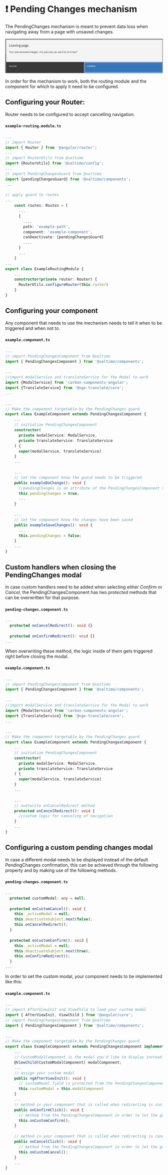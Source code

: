 # ❗ Pending Changes mechanism

The PendingChanges mechanism is meant to prevent data loss when navigating away from a page with unsaved changes.

![Example of PendingChanges modal](../../using-valtimo/pending-changes/img/pending-changes-modal.png)

In order for the mechanism to work, both the routing module and the component for which to apply it need to be configured.

## Configuring your Router:

Router needs to be configured to accept cancelling navigation.

#### **`example-routing.module.ts`**

```typescript
...
// import Router
import { Router } from '@angular/router';
...
// import RouterUtils from @valtimo
import {RouterUtils} from '@valtimo/config';
...
// import PendingChangesGuard from @valtimo
import {pendingChangesGuard} from '@valtimo/components';
...

// apply guard to routes
...
    const routes: Routes = [
      ...
      {
        ...,
        path: 'example-path',
        component: 'example-component',
        canDeactivate: [pendingChangesGuard]
        ....
      }
      ...
    ]
...
export class ExampleRoutingModule {
    ...
    constructor(private router: Router) {
      RouterUtils.configureRouter(this.router)
    }
}
```

## Configuring your component

Any component that needs to use the mechanism needs to tell it when to be triggered and when not to.

#### **`example.component.ts`**

```typescript
...
// import PendingChangesComponent from @valtimo
import { PendingChangesComponent } from '@valtimo/components';

...
//import modalService and translateService for the Modal to work
import {ModalService} from 'carbon-components-angular';
import {TranslateService} from '@ngx-translate/core';
...

...
// Make the component targetable by the PendingChanges guard
export class ExampleComponent extends PendingChangesComponent {
    ...
    // initialize PendingChangesComponent
    constructor(
      private modalService: ModalService,
      private translateService: TranslateService
    ) {
      super(modalService, translateService)
    }
    ...

    ...
    // let the component know the guard needs to be triggered
    public exampleDoChange(): void {
      //pendingChanges is an attribute of the PendingChangesComponent that lets it know the guard might need to be triggered
      this.pendingChanges = true;
      ...
    }

    ...
    // let the component know the changes have been saved
    public exampleSaveChanges(): void {
      ...
      this.pendingChanges = false;
    }
    ...
}
```

## Custom handlers when closing the PendingChanges modal

In case custom handlers need to be added when selecting either _Confirm_ or _Cancel_, the PendingChangesComponent has two _protected_ methods that can be overwritten for that purpose.

#### **`pending-changes.component.ts`**

```typescript
...
  protected onCancelRedirect(): void {}

  protected onConfirmRedirect(): void {}
...
```

When overwriting these method, the logic inside of them gets triggered right before closing the modal.

#### **`example.component.ts`**

```typescript
...
// import PendingChangesComponent from @valtimo
import { PendingChangesComponent } from '@valtimo/components';

...
//import modalService and translateService for the Modal to work
import {ModalService} from 'carbon-components-angular';
import {TranslateService} from '@ngx-translate/core';
...

...
// Make the component targetable by the PendingChanges guard
export class ExampleComponent extends PendingChangesComponent {
    ...
    // initialize PendingChangesComponent
    constructor(
      private modalService: ModalService,
      private translateService: TranslateService
    ) {
      super(modalService, translateService)
    }
    ...

    ...
    // overwrite onCancelRedirect method
    protected onCancelRedirect(): void {
      //custom logic for canceling of navigation
    }
    ...
}
```

## Configuring a custom pending changes modal

In case a different modal needs to be displayed instead of the default PendingChanges confirmation, this can be achieved through the following property and by making use of the following methods.

#### **`pending-changes.component.ts`**

```typescript
...
  protected customModal: any = null;

  protected onCustomCancel(): void {
    this._activeModal = null;
    this.deactivateSubject.next(false);
    this.onCancelRedirect();
  }

  protected onCustomConfirm(): void {
    this._activeModal = null;
    this.deactivateSubject.next(true);
    this.onConfirmRedirect();
  }
...
```

In order to set the custom modal, your component needs to be implemented like this:

#### **`example.component.ts`**

```typescript
...
// import AfterViewInit and ViewChild to load your custom modal
import { AfterViewInit, ViewChild } from '@angular/core';
// import PendingChangesComponent from @valtimo
import { PendingChangesComponent } from '@valtimo/components';

...
// Make the component targetable by the PendingChanges guard
export class ExampleComponent extends PendingChangesComponent implements AfterViewInit {
    ...
    // CustomModalComponent is the modal you'd like to display instead of the default pending-changes modal
    @ViewChild(CustomModalComponent) modalComponent;
    ...
    // assign your custom modal
    public ngAfterViewInit(): void {
      // customModal field is protected from the PendingChangesComponent
      this.customModal = this.modalComponent
    }
    ...
    // method in your component that is called when redirecting is confirmed
    public onConfirmClick(): void {
      // method from the PendingChangesComponent in order to let the guard know that the redirect can happen
      this.onCustomConfirm();
    }

    // method in your component that is called when redirecting is canceled
    public onCancelClick(): void {
      // method from the PendingChangesComponent in order to let the guard know that the redirect is not allowed
      this.onCustomCancel();
    }
    ...
}
```
